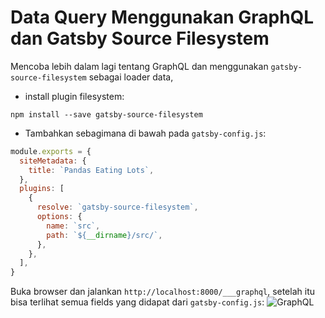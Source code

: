 # Data Query Menggunakan GraphQL dan Gatsby Source Filesystem

Mencoba lebih dalam lagi tentang GraphQL dan menggunakan `gatsby-source-filesystem` sebagai loader data,

- install plugin filesystem:
```
npm install --save gatsby-source-filesystem
```

- Tambahkan sebagimana di bawah pada `gatsby-config.js`:
```js
module.exports = {
  siteMetadata: {
    title: `Pandas Eating Lots`,
  },
  plugins: [
    {
      resolve: `gatsby-source-filesystem`,
      options: {
        name: `src`,
        path: `${__dirname}/src/`,
      },
    },
  ],
}
```

Buka browser dan jalankan `http://localhost:8000/___graphql`, setelah itu bisa terlihat semua fields yang didapat dari `gatsby-config.js`:
![](./assets/graphql.gif "GraphQL")

